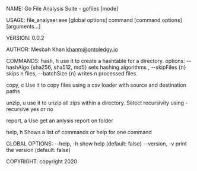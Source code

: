 NAME:
   Go File Analysis Suite - gofiles [mode]

USAGE:
   file_analyser.exe [global options] command [command options] [arguments...]

VERSION:
   0.0.2

AUTHOR:
   Mesbah Khan <khanm@ontoledgy.io>

COMMANDS:
   hash, h    use it to create a hashtable for a directory. options: --hashAlgo {sha256, sha512, md5} sets hashing algorithms , --skipFiles {n} skips n files, --batchSize {n} writes n processed files.
   
   copy, c    Use it to copy files using a csv loader with source and destination paths
   
   unzip, u   use it to unzip all zips within a directory. Select recursivity using -recursive yes or no
   
   report, a  Use get an anlysis report on folder
   
   help, h    Shows a list of commands or help for one command

GLOBAL OPTIONS:
   --help, -h     show help (default: false)
   --version, -v  print the version (default: false)

COPYRIGHT:
   copyright 2020
